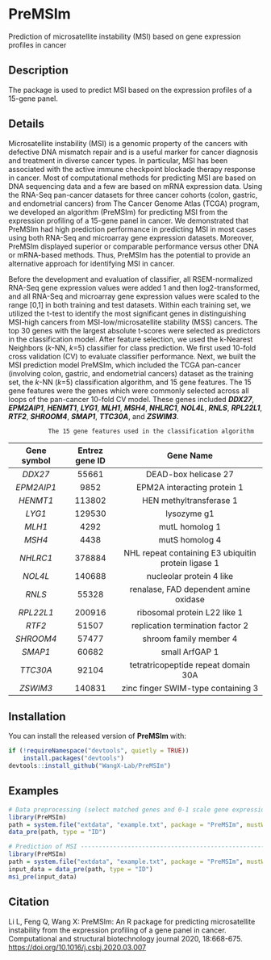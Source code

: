 # PreMSIm
Prediction of microsatellite instability (MSI) based on gene expression profiles in cancer

## Description
The package is used to predict MSI based on the expression profiles of a 15-gene panel.

## Details
Microsatellite instability (MSI) is a genomic property of the cancers with defective DNA mismatch repair and is a useful marker for cancer diagnosis and treatment in diverse cancer types. In particular, MSI has been associated with the active immune checkpoint blockade therapy response in cancer. Most of computational methods for predicting MSI are based on DNA sequencing data and a few are based on mRNA expression data. Using the RNA-Seq pan-cancer datasets for three cancer cohorts (colon, gastric, and endometrial cancers) from The Cancer Genome Atlas (TCGA) program, we developed an algorithm (PreMSIm) for predicting MSI from the expression profiling of a 15-gene panel in cancer. We demonstrated that PreMSIm had high prediction performance in predicting MSI in most cases using both RNA-Seq and microarray gene expression datasets. Moreover, PreMSIm displayed superior or comparable performance versus other DNA or mRNA-based methods. Thus, PreMSIm has the potential to provide an alternative approach for identifying MSI in cancer.

Before the development and evaluation of classifier, all RSEM-normalized RNA-Seq gene expression values were added 1 and then log2-transformed, and all RNA-Seq and microarray gene expression values were scaled to the range [0,1] in both training and test datasets. Within each training set, we utilized the t-test to identify the most significant genes in distinguishing MSI-high cancers from MSI-low/microsatellite stability (MSS) cancers. The top 30 genes with the largest absolute t-scores were selected as predictors in the classification model. After feature selection, we used the k-Nearest Neighbors (*k*-NN, *k*=5) classifier for class prediction. We first used 10-fold cross validation (CV) to evaluate classifier performance. Next, we built the MSI prediction model PreMSIm, which included the TCGA pan-cancer (involving colon, gastric, and endometrial cancers) dataset as the training set, the *k*-NN (*k*=5) classification algorithm, and 15 gene features. The 15 gene features were the genes which were commonly selected across all loops of the pan-cancer 10-fold CV model. These genes included ***DDX27***, ***EPM2AIP1***, ***HENMT1***,  ***LYG1***, ***MLH1***, ***MSH4***, ***NHLRC1***, ***NOL4L***, ***RNLS***, ***RPL22L1***, ***RTF2***, ***SHROOM4***, ***SMAP1***, ***TTC30A***, and ***ZSWIM3***. 


               The 15 gene features used in the classification algorithm

| Gene symbol | Entrez gene ID | Gene Name |
| :------: | :------: | :------: |
| *DDX27* | 55661 | DEAD-box helicase 27 |
| *EPM2AIP1* | 9852 | EPM2A interacting protein 1 |
| *HENMT1* | 113802 | HEN methyltransferase 1 |
| *LYG1* | 129530 | lysozyme g1 |
| *MLH1* | 4292 | mutL homolog 1 |
| *MSH4* | 4438 | mutS homolog 4 |
| *NHLRC1* | 378884 | NHL repeat containing E3 ubiquitin protein ligase 1 |
| *NOL4L* | 140688 | nucleolar protein 4 like |
| *RNLS* | 55328 | renalase, FAD dependent amine oxidase |
| *RPL22L1* | 200916 | ribosomal protein L22 like 1 |
| *RTF2* | 51507 | replication termination factor 2 |
| *SHROOM4* | 57477 | shroom family member 4 |
| *SMAP1* | 60682 | small ArfGAP 1 |
| *TTC30A* | 92104 | tetratricopeptide repeat domain 30A |
| *ZSWIM3* | 140831 | zinc finger SWIM-type containing 3 |



## Installation
You can install the released version of **PreMSIm** with:
```r
if (!requireNamespace("devtools", quietly = TRUE))
    install.packages("devtools")
devtools::install_github("WangX-Lab/PreMSIm")
```

## Examples
```r
# Data preprocessing (select matched genes and 0-1 scale gene expression values) --------------
library(PreMSIm)
path = system.file("extdata", "example.txt", package = "PreMSIm", mustWork = TRUE)
data_pre(path, type = "ID")
```

```r
# Prediction of MSI ---------------------------------------------------------------------------
library(PreMSIm)
path = system.file("extdata", "example.txt", package = "PreMSIm", mustWork = TRUE)
input_data = data_pre(path, type = "ID")
msi_pre(input_data)
```

## Citation
Li L, Feng Q, Wang X: PreMSIm: An R package for predicting microsatellite instability from the expression profiling of a gene panel in cancer. Computational and structural biotechnology journal 2020, 18:668-675. https://doi.org/10.1016/j.csbj.2020.03.007
